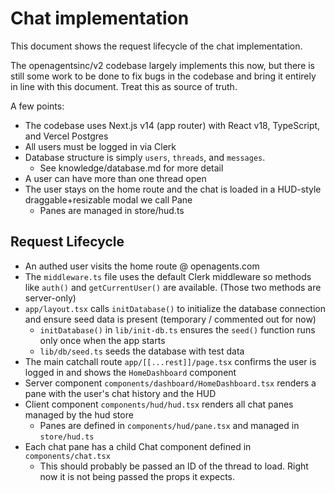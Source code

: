 # Chat implementation

This document shows the request lifecycle of the chat implementation. 

The openagentsinc/v2 codebase largely implements this now, but there is still some work to be done to fix bugs in the codebase and bring it entirely in line with this document. Treat this as source of truth.

A few points:
- The codebase uses Next.js v14 (app router) with React v18, TypeScript, and Vercel Postgres
- All users must be logged in via Clerk
- Database structure is simply `users`, `threads`, and `messages`.
  - See knowledge/database.md for more detail
- A user can have more than one thread open
- The user stays on the home route and the chat is loaded in a HUD-style draggable+resizable modal we call Pane 
  - Panes are managed in store/hud.ts

## Request Lifecycle
- An authed user visits the home route @ openagents.com
- The `middleware.ts` file uses the default Clerk middleware so methods like `auth()` and `getCurrentUser()` are available. (Those two methods are server-only)
- `app/layout.tsx` calls `initDatabase()` to initialize the database connection and ensure seed data is present (temporary / commented out for now)
  - `initDatabase()` in `lib/init-db.ts` ensures the `seed()` function runs only once when the app starts
  - `lib/db/seed.ts` seeds the database with test data
- The main catchall route `app/[[...rest]]/page.tsx` confirms the user is logged in and shows the `HomeDashboard` component
- Server component `components/dashboard/HomeDashboard.tsx` renders a pane with the user's chat history and the HUD
- Client component `components/hud/hud.tsx` renders all chat panes managed by the hud store
  - Panes are defined in `components/hud/pane.tsx` and managed in `store/hud.ts`
- Each chat pane has a child Chat component defined in `components/chat.tsx` 
  - This should probably be passed an ID of the thread to load. Right now it is not being passed the props it expects.

